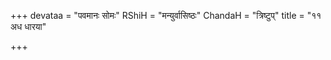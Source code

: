 +++
devataa = "पवमानः सोमः"
RShiH = "मन्युर्वासिष्ठः"
ChandaH = "त्रिष्टुप्"
title = "११ अध धारया"

+++
